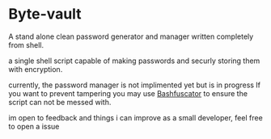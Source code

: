 # Byte-vault
A stand alone clean password generator and manager written completely from shell.

a single shell script capable of making passwords and securly storing them with encryption.

currently, the password manager is not implimented yet but is in progress
If you want to prevent tampering you may use [Bashfuscator](https://github.com/Bashfuscator/Bashfuscator) to ensure the script can not be messed with.

im open to feedback and things i can improve as a small developer, feel free to open a issue
